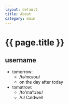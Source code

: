 ```yaml
---
layout: default
title: About
category: main
---
```


# {{ page.title }}

## username
* tomorrow:
    - /təˈmɑɹoʊ/
    - on the day after today
* tomatrow:
    - /to'ma'tɹəʊ/
    - AJ Caldwell
